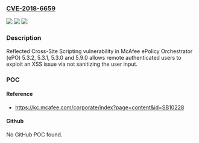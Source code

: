 ### [CVE-2018-6659](https://cve.mitre.org/cgi-bin/cvename.cgi?name=CVE-2018-6659)
![](https://img.shields.io/static/v1?label=Product&message=ePolicy%20Orchestrator%20(ePO)&color=blue)
![](https://img.shields.io/static/v1?label=Version&message=5.3.25.3.2%20&color=brighgreen)
![](https://img.shields.io/static/v1?label=Vulnerability&message=Reflected%20Cross-Site%20Scripting%20vulnerability&color=brighgreen)

### Description

Reflected Cross-Site Scripting vulnerability in McAfee ePolicy Orchestrator (ePO) 5.3.2, 5.3.1, 5.3.0 and 5.9.0 allows remote authenticated users to exploit an XSS issue via not sanitizing the user input.

### POC

#### Reference
- https://kc.mcafee.com/corporate/index?page=content&id=SB10228

#### Github
No GitHub POC found.

